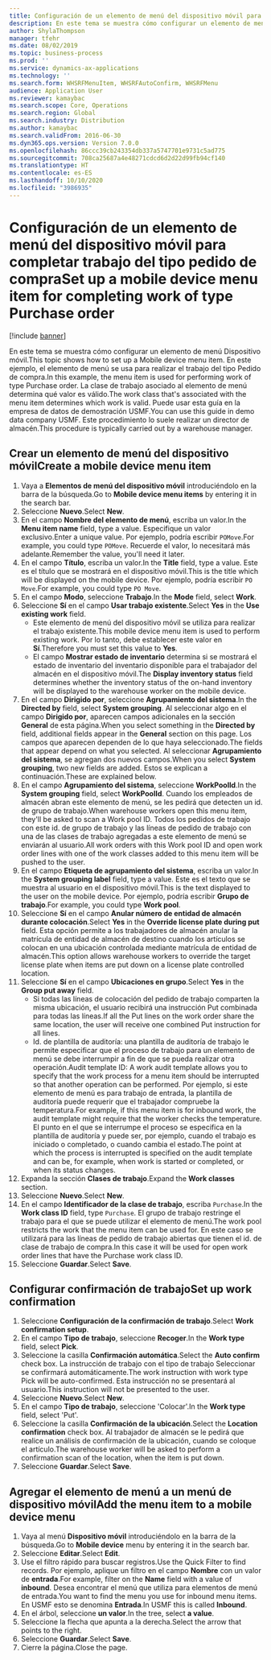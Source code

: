 ```yaml
---
title: Configuración de un elemento de menú del dispositivo móvil para completar trabajo del tipo pedido de compra
description: En este tema se muestra cómo configurar un elemento de menú Dispositivo móvil.
author: ShylaThompson
manager: tfehr
ms.date: 08/02/2019
ms.topic: business-process
ms.prod: ''
ms.service: dynamics-ax-applications
ms.technology: ''
ms.search.form: WHSRFMenuItem, WHSRFAutoConfirm, WHSRFMenu
audience: Application User
ms.reviewer: kamaybac
ms.search.scope: Core, Operations
ms.search.region: Global
ms.search.industry: Distribution
ms.author: kamaybac
ms.search.validFrom: 2016-06-30
ms.dyn365.ops.version: Version 7.0.0
ms.openlocfilehash: 86ccc39cb243354db337a5747701e9731c5ad775
ms.sourcegitcommit: 708ca25687a4e48271cdcd6d2d22d99fb94cf140
ms.translationtype: HT
ms.contentlocale: es-ES
ms.lasthandoff: 10/10/2020
ms.locfileid: "3986935"
---
```

# <a name="set-up-a-mobile-device-menu-item-for-completing-work-of-type-purchase-order"></a><span data-ttu-id="c3eaa-103">Configuración de un elemento de menú del dispositivo móvil para completar trabajo del tipo pedido de compra</span><span class="sxs-lookup"><span data-stu-id="c3eaa-103">Set up a mobile device menu item for completing work of type Purchase order</span></span>

[!include [banner](../../includes/banner.md)]

<span data-ttu-id="c3eaa-104">En este tema se muestra cómo configurar un elemento de menú Dispositivo móvil.</span><span class="sxs-lookup"><span data-stu-id="c3eaa-104">This topic shows how to set up a Mobile device menu item.</span></span> <span data-ttu-id="c3eaa-105">En este ejemplo, el elemento de menú se usa para realizar el trabajo del tipo Pedido de compra.</span><span class="sxs-lookup"><span data-stu-id="c3eaa-105">In this example, the menu item is used for performing work of type Purchase order.</span></span> <span data-ttu-id="c3eaa-106">La clase de trabajo asociado al elemento de menú determina qué valor es válido.</span><span class="sxs-lookup"><span data-stu-id="c3eaa-106">The work class that's associated with the menu item determines which work is valid.</span></span> <span data-ttu-id="c3eaa-107">Puede usar esta guía en la empresa de datos de demostración USMF.</span><span class="sxs-lookup"><span data-stu-id="c3eaa-107">You can use this guide in demo data company USMF.</span></span> <span data-ttu-id="c3eaa-108">Este procedimiento lo suele realizar un director de almacén.</span><span class="sxs-lookup"><span data-stu-id="c3eaa-108">This procedure is typically carried out by a warehouse manager.</span></span>


## <a name="create-a-mobile-device-menu-item"></a><span data-ttu-id="c3eaa-109">Crear un elemento de menú del dispositivo móvil</span><span class="sxs-lookup"><span data-stu-id="c3eaa-109">Create a mobile device menu item</span></span>
1. <span data-ttu-id="c3eaa-110">Vaya a **Elementos de menú del dispositivo móvil** introduciéndolo en la barra de la búsqueda.</span><span class="sxs-lookup"><span data-stu-id="c3eaa-110">Go to **Mobile device menu items** by entering it in the search bar.</span></span>
2. <span data-ttu-id="c3eaa-111">Seleccione **Nuevo**.</span><span class="sxs-lookup"><span data-stu-id="c3eaa-111">Select **New**.</span></span>
3. <span data-ttu-id="c3eaa-112">En el campo **Nombre del elemento de menú**, escriba un valor.</span><span class="sxs-lookup"><span data-stu-id="c3eaa-112">In the **Menu item name** field, type a value.</span></span> <span data-ttu-id="c3eaa-113">Especifique un valor exclusivo.</span><span class="sxs-lookup"><span data-stu-id="c3eaa-113">Enter a unique value.</span></span> <span data-ttu-id="c3eaa-114">Por ejemplo, podría escribir `POMove`.</span><span class="sxs-lookup"><span data-stu-id="c3eaa-114">For example, you could type `POMove`.</span></span> <span data-ttu-id="c3eaa-115">Recuerde el valor, lo necesitará más adelante.</span><span class="sxs-lookup"><span data-stu-id="c3eaa-115">Remember the value, you'll need it later.</span></span>  
4. <span data-ttu-id="c3eaa-116">En el campo **Título**, escriba un valor.</span><span class="sxs-lookup"><span data-stu-id="c3eaa-116">In the **Title** field, type a value.</span></span> <span data-ttu-id="c3eaa-117">Este es el título que se mostrará en el dispositivo móvil.</span><span class="sxs-lookup"><span data-stu-id="c3eaa-117">This is the title which will be displayed on the mobile device.</span></span> <span data-ttu-id="c3eaa-118">Por ejemplo, podría escribir `PO Move`.</span><span class="sxs-lookup"><span data-stu-id="c3eaa-118">For example, you could type `PO Move`.</span></span>  
5. <span data-ttu-id="c3eaa-119">En el campo **Modo**, seleccione **Trabajo**.</span><span class="sxs-lookup"><span data-stu-id="c3eaa-119">In the **Mode** field, select **Work**.</span></span>
6. <span data-ttu-id="c3eaa-120">Seleccione **Sí** en el campo **Usar trabajo existente**.</span><span class="sxs-lookup"><span data-stu-id="c3eaa-120">Select **Yes** in the **Use existing work** field.</span></span>
    - <span data-ttu-id="c3eaa-121">Este elemento de menú del dispositivo móvil se utiliza para realizar el trabajo existente.</span><span class="sxs-lookup"><span data-stu-id="c3eaa-121">This mobile device menu item is used to perform existing work.</span></span> <span data-ttu-id="c3eaa-122">Por lo tanto, debe establecer este valor en **Sí**.</span><span class="sxs-lookup"><span data-stu-id="c3eaa-122">Therefore you must set this value to **Yes**.</span></span>  
    - <span data-ttu-id="c3eaa-123">El campo **Mostrar estado de inventario** determina si se mostrará el estado de inventario del inventario disponible para el trabajador del almacén en el dispositivo móvil.</span><span class="sxs-lookup"><span data-stu-id="c3eaa-123">The **Display inventory status** field determines whether the inventory status of the on-hand inventory will be displayed to the warehouse worker on the mobile device.</span></span>  
7. <span data-ttu-id="c3eaa-124">En el campo **Dirigido por**, seleccione **Agrupamiento del sistema**.</span><span class="sxs-lookup"><span data-stu-id="c3eaa-124">In the **Directed by** field, select **System grouping**.</span></span> <span data-ttu-id="c3eaa-125">Al seleccionar algo en el campo **Dirigido por**, aparecen campos adicionales en la sección **General** de esta página.</span><span class="sxs-lookup"><span data-stu-id="c3eaa-125">When you select something in the **Directed by** field, additional fields appear in the **General** section on this page.</span></span> <span data-ttu-id="c3eaa-126">Los campos que aparecen dependen de lo que haya seleccionado.</span><span class="sxs-lookup"><span data-stu-id="c3eaa-126">The fields that appear depend on what you selected.</span></span> <span data-ttu-id="c3eaa-127">Al seleccionar **Agrupamiento del sistema**, se agregan dos nuevos campos.</span><span class="sxs-lookup"><span data-stu-id="c3eaa-127">When you select **System grouping**, two new fields are added.</span></span> <span data-ttu-id="c3eaa-128">Estos se explican a continuación.</span><span class="sxs-lookup"><span data-stu-id="c3eaa-128">These are explained below.</span></span>  
8. <span data-ttu-id="c3eaa-129">En el campo **Agrupamiento del sistema**, seleccione **WorkPoolId**.</span><span class="sxs-lookup"><span data-stu-id="c3eaa-129">In the **System grouping** field, select **WorkPoolId**.</span></span> <span data-ttu-id="c3eaa-130">Cuando los empleados de almacén abran este elemento de menú, se les pedirá que detecten un id. de grupo de trabajo.</span><span class="sxs-lookup"><span data-stu-id="c3eaa-130">When warehouse workers open this menu item, they'll be asked to scan a Work pool ID.</span></span> <span data-ttu-id="c3eaa-131">Todos los pedidos de trabajo con este id. de grupo de trabajo y las líneas de pedido de trabajo con una de las clases de trabajo agregadas a este elemento de menú se enviarán al usuario.</span><span class="sxs-lookup"><span data-stu-id="c3eaa-131">All work orders with this Work pool ID and open work order lines with one of the work classes added to this menu item will be pushed to the user.</span></span>  
9. <span data-ttu-id="c3eaa-132">En el campo **Etiqueta de agrupamiento del sistema**, escriba un valor.</span><span class="sxs-lookup"><span data-stu-id="c3eaa-132">In the **System grouping label** field, type a value.</span></span> <span data-ttu-id="c3eaa-133">Este es el texto que se muestra al usuario en el dispositivo móvil.</span><span class="sxs-lookup"><span data-stu-id="c3eaa-133">This is the text displayed to the user on the mobile device.</span></span> <span data-ttu-id="c3eaa-134">Por ejemplo, podría escribir **Grupo de trabajo**.</span><span class="sxs-lookup"><span data-stu-id="c3eaa-134">For example, you could type **Work pool**.</span></span>  
10. <span data-ttu-id="c3eaa-135">Seleccione **Sí** en el campo **Anular número de entidad de almacén durante colocación**.</span><span class="sxs-lookup"><span data-stu-id="c3eaa-135">Select **Yes** in the **Override license plate during put** field.</span></span> <span data-ttu-id="c3eaa-136">Esta opción permite a los trabajadores de almacén anular la matrícula de entidad de almacén de destino cuando los artículos se colocan en una ubicación controlada mediante matrícula de entidad de almacén.</span><span class="sxs-lookup"><span data-stu-id="c3eaa-136">This option allows warehouse workers to override the target license plate when items are put down on a license plate controlled location.</span></span>  
11. <span data-ttu-id="c3eaa-137">Seleccione **Sí** en el campo **Ubicaciones en grupo**.</span><span class="sxs-lookup"><span data-stu-id="c3eaa-137">Select **Yes** in the **Group put away** field.</span></span>
    - <span data-ttu-id="c3eaa-138">Si todas las líneas de colocación del pedido de trabajo comparten la misma ubicación, el usuario recibirá una instrucción Put combinada para todas las líneas.</span><span class="sxs-lookup"><span data-stu-id="c3eaa-138">If all the Put lines on the work order share the same location, the user will receive one combined Put instruction for all lines.</span></span> 
    - <span data-ttu-id="c3eaa-139">Id. de plantilla de auditoría: una plantilla de auditoría de trabajo le permite especificar que el proceso de trabajo para un elemento de menú se debe interrumpir a fin de que se pueda realizar otra operación.</span><span class="sxs-lookup"><span data-stu-id="c3eaa-139">Audit template ID: A work audit template allows you to specify that the work process for a menu item should be interrupted so that another operation can be performed.</span></span> <span data-ttu-id="c3eaa-140">Por ejemplo, si este elemento de menú es para trabajo de entrada, la plantilla de auditoría puede requerir que el trabajador compruebe la temperatura.</span><span class="sxs-lookup"><span data-stu-id="c3eaa-140">For example, if this menu item is for inbound work, the audit template might require that the worker checks the temperature.</span></span> <span data-ttu-id="c3eaa-141">El punto en el que se interrumpe el proceso se especifica en la plantilla de auditoría y puede ser, por ejemplo, cuando el trabajo es iniciado o completado, o cuando cambia el estado.</span><span class="sxs-lookup"><span data-stu-id="c3eaa-141">The point at which the process is interrupted is specified on the audit template and can be, for example, when work is started or completed, or when its status changes.</span></span>  
12. <span data-ttu-id="c3eaa-142">Expanda la sección **Clases de trabajo**.</span><span class="sxs-lookup"><span data-stu-id="c3eaa-142">Expand the **Work classes** section.</span></span>
13. <span data-ttu-id="c3eaa-143">Seleccione **Nuevo**.</span><span class="sxs-lookup"><span data-stu-id="c3eaa-143">Select **New**.</span></span>
14. <span data-ttu-id="c3eaa-144">En el campo **Identificador de la clase de trabajo**, escriba `Purchase`.</span><span class="sxs-lookup"><span data-stu-id="c3eaa-144">In the **Work class ID** field, type `Purchase`.</span></span> <span data-ttu-id="c3eaa-145">El grupo de trabajo restringe el trabajo para el que se puede utilizar el elemento de menú.</span><span class="sxs-lookup"><span data-stu-id="c3eaa-145">The work pool restricts the work that the menu item can be used for.</span></span> <span data-ttu-id="c3eaa-146">En este caso se utilizará para las líneas de pedido de trabajo abiertas que tienen el id. de clase de trabajo de compra.</span><span class="sxs-lookup"><span data-stu-id="c3eaa-146">In this case it will be used for open work order lines that have the Purchase work class ID.</span></span>  
15. <span data-ttu-id="c3eaa-147">Seleccione **Guardar**.</span><span class="sxs-lookup"><span data-stu-id="c3eaa-147">Select **Save**.</span></span>

## <a name="set-up-work-confirmation"></a><span data-ttu-id="c3eaa-148">Configurar confirmación de trabajo</span><span class="sxs-lookup"><span data-stu-id="c3eaa-148">Set up work confirmation</span></span>
1. <span data-ttu-id="c3eaa-149">Seleccione **Configuración de la confirmación de trabajo**.</span><span class="sxs-lookup"><span data-stu-id="c3eaa-149">Select **Work confirmation setup**.</span></span>
2. <span data-ttu-id="c3eaa-150">En el campo **Tipo de trabajo**, seleccione **Recoger**.</span><span class="sxs-lookup"><span data-stu-id="c3eaa-150">In the **Work type** field, select **Pick**.</span></span>
3. <span data-ttu-id="c3eaa-151">Seleccione la casilla **Confirmación automática**.</span><span class="sxs-lookup"><span data-stu-id="c3eaa-151">Select the **Auto confirm** check box.</span></span> <span data-ttu-id="c3eaa-152">La instrucción de trabajo con el tipo de trabajo Seleccionar se confirmará automáticamente.</span><span class="sxs-lookup"><span data-stu-id="c3eaa-152">The work instruction with work type Pick will be auto-confirmed.</span></span> <span data-ttu-id="c3eaa-153">Esta instrucción no se presentará al usuario.</span><span class="sxs-lookup"><span data-stu-id="c3eaa-153">This instruction will not be presented to the user.</span></span>  
4. <span data-ttu-id="c3eaa-154">Seleccione **Nuevo**.</span><span class="sxs-lookup"><span data-stu-id="c3eaa-154">Select **New**.</span></span>
5. <span data-ttu-id="c3eaa-155">En el campo **Tipo de trabajo**, seleccione 'Colocar'.</span><span class="sxs-lookup"><span data-stu-id="c3eaa-155">In the **Work type** field, select 'Put'.</span></span>
6. <span data-ttu-id="c3eaa-156">Seleccione la casilla **Confirmación de la ubicación**.</span><span class="sxs-lookup"><span data-stu-id="c3eaa-156">Select the **Location confirmation** check box.</span></span> <span data-ttu-id="c3eaa-157">Al trabajador de almacén se le pedirá que realice un análisis de confirmación de la ubicación, cuando se coloque el artículo.</span><span class="sxs-lookup"><span data-stu-id="c3eaa-157">The warehouse worker will be asked to perform a confirmation scan of the location, when the item is put down.</span></span>  
7. <span data-ttu-id="c3eaa-158">Seleccione **Guardar**.</span><span class="sxs-lookup"><span data-stu-id="c3eaa-158">Select **Save**.</span></span>

## <a name="add-the-menu-item-to-a-mobile-device-menu"></a><span data-ttu-id="c3eaa-159">Agregar el elemento de menú a un menú de dispositivo móvil</span><span class="sxs-lookup"><span data-stu-id="c3eaa-159">Add the menu item to a mobile device menu</span></span>
1. <span data-ttu-id="c3eaa-160">Vaya al menú **Dispositivo móvil** introduciéndolo en la barra de la búsqueda.</span><span class="sxs-lookup"><span data-stu-id="c3eaa-160">Go to **Mobile device** menu by entering it in the search bar.</span></span>
2. <span data-ttu-id="c3eaa-161">Seleccione **Editar**.</span><span class="sxs-lookup"><span data-stu-id="c3eaa-161">Select **Edit**.</span></span>
3. <span data-ttu-id="c3eaa-162">Use el filtro rápido para buscar registros.</span><span class="sxs-lookup"><span data-stu-id="c3eaa-162">Use the Quick Filter to find records.</span></span> <span data-ttu-id="c3eaa-163">Por ejemplo, aplique un filtro en el campo **Nombre** con un valor de **entrada**.</span><span class="sxs-lookup"><span data-stu-id="c3eaa-163">For example, filter on the **Name** field with a value of **inbound**.</span></span> <span data-ttu-id="c3eaa-164">Desea encontrar el menú que utiliza para elementos de menú de entrada.</span><span class="sxs-lookup"><span data-stu-id="c3eaa-164">You want to find the menu you use for inbound menu items.</span></span> <span data-ttu-id="c3eaa-165">En USMF esto se denomina **Entrada**.</span><span class="sxs-lookup"><span data-stu-id="c3eaa-165">In USMF this is called **Inbound**.</span></span>  
4. <span data-ttu-id="c3eaa-166">En el árbol, seleccione **un valor**.</span><span class="sxs-lookup"><span data-stu-id="c3eaa-166">In the tree, select **a value**.</span></span>
5. <span data-ttu-id="c3eaa-167">Seleccione la flecha que apunta a la derecha.</span><span class="sxs-lookup"><span data-stu-id="c3eaa-167">Select the arrow that points to the right.</span></span>
6. <span data-ttu-id="c3eaa-168">Seleccione **Guardar**.</span><span class="sxs-lookup"><span data-stu-id="c3eaa-168">Select **Save**.</span></span>
7. <span data-ttu-id="c3eaa-169">Cierre la página.</span><span class="sxs-lookup"><span data-stu-id="c3eaa-169">Close the page.</span></span>

